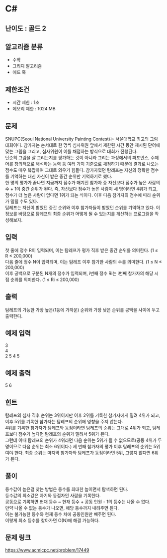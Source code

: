 # C#

## 난이도 : 골드 2

## 알고리즘 분류
  - 수학
  - 그리디 알고리즘
  - 애드 혹

## 제한조건
  - 시간 제한 : 1초
  - 메모리 제한 : 1024 MB

## 문제
SNUPC(Seoul National University Painting Contest)는 서울대학교 최고의 그림 대회이다. 참가자는 순서대로 한 명씩 심사위원 앞에서 제한된 시간 동안 제시된 단어에 맞는 그림을 그리고, 심사위원이 이를 채점하는 방식으로 대회가 진행된다.<br/>
단순히 그림을 잘 그리는지를 평가하는 것이 아니라 그리는 과정에서의 퍼포먼스, 주제어를 창의적으로 해석하는 능력 등 여러 가지 기준으로 채점하기 때문에 결과로 나오는 점수도 매우 복잡하여 그대로 외우기 힘들다. 참가자였던 탐레프는 자신의 정확한 점수를 기억하는 대신 자신이 받은 중간 순위만 기억하기로 했다.<br/>
한 명의 평가가 끝나면 지금까지 점수가 매겨진 참가자 중 자신보다 점수가 높은 사람의 수 + 1이 중간 순위가 된다. 즉, 자신보다 점수가 높은 사람이 세 명이라면 4위가 되고, 점수가 더 높은 사람이 없다면 1위가 되는 식이다. 이후 다음 참가자의 점수에 따라 순위가 밀릴 수도 있다.<br/>
탐레프는 자신이 받았던 중간 순위와 이후 참가자들이 받았던 순위를 기억하고 있다. 이 정보를 바탕으로 탐레프의 최종 순위가 어떻게 될 수 있는지를 계산하는 프로그램을 작성해보자.<br/>

## 입력
첫 줄에 정수 R이 입력되며, 이는 탐레프가 평가 직후 받은 중간 순위를 의미한다. (1 ≤ R ≤ 200,000)<br/>
다음 줄에 정수 N이 입력되며, 이는 탐레프 이후 참가한 사람의 수를 의미한다. (1 ≤ N ≤ 200,000)<br/>
이후 공백으로 구분된 N개의 정수가 입력되며, i번째 정수 Ri는 i번째 참가자의 해당 시점 순위를 의미한다. (1 ≤ Ri ≤ 200,000)<br/>

## 출력
탐레프의 가능한 가장 높은(1등에 가까운) 순위와 가장 낮은 순위를 공백을 사이에 두고 출력한다.<br/>

## 예제 입력
3<br/>
4<br/>
2 5 4 5<br/>

## 예제 출력
5 6<br/>

## 힌트
탐레프의 심사 직후 순위는 3위이지만 이후 2위를 기록한 참가자에게 밀려 4위가 되고, 이후 5위를 기록한 참가자는 탐레프의 순위에 영향을 주지 않는다.<br/>
4위를 기록한 참가자가 탐레프와 동점이라면 탐레프의 순위는 그대로 4위가 되고, 탐레프보다 점수가 높다면 탐레프의 순위가 밀려서 5위가 된다.<br/>
그런데 이때 탐레프의 순위가 4위라면 다음 순위는 5위가 될 수 없으므로(공동 4위가 두 명이므로 다음 순위는 최소 6위이다.) 세 번째 참가자의 평가 이후 탐레프의 순위는 5위여야 한다. 최종 순위는 마지막 참가자와 탐레프가 동점이라면 5위, 그렇지 않다면 6위가 된다.<br/>

## 풀이
등수값이 높은걸 찾는 방법은 등수를 최대한 높이면서 탐색하면 된다.<br/>
등수값의 최소값은 자기와 동점자인 사람을 기록한다.<br/>
공동으로 기록하면 현재 등수 ~ 현재 등수 + 공동 인원 - 1의 등수는 나올 수 없다.<br/>
만약 나올 수 없는 등수가 나오면, 해당 등수까지 내려주면 된다.<br/>
이는 불가능한 등수와 현재 등수 차에 공동인원만 빼주면 된다.<br/>
이렇게 최소 등수를 찾아가면 O(N)에 해결 가능하다.<br/>

## 문제 링크
https://www.acmicpc.net/problem/17449
